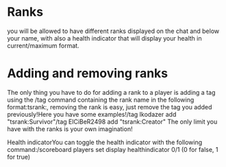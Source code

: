 # Ranks
you will be allowed to have different ranks displayed on the chat and below your name, with also a health indicator that will display your health in current/maximum format.
<h1>Adding and removing ranks</h1>
The only thing you have to do for adding a rank to a player is adding a tag using the /tag command containing the rank name in the following format:tsrank:<rank>, removing the rank is easy, just remove the tag you added previously!Here you have some examples!/tag Ikodazer add "tsrank:Survivor"/tag ElCiBeR2498 add "tsrank:Creator"
The only limit you have with the ranks is your own imagination!

Health indicatorYou can toggle the health indicator with the following command:/scoreboard players set display healthindicator 0/1 (0 for false, 1 for true)
